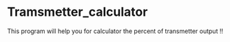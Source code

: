 # Tramsmetter_calculator

This program will help you for calculator the percent of transmetter output !!
